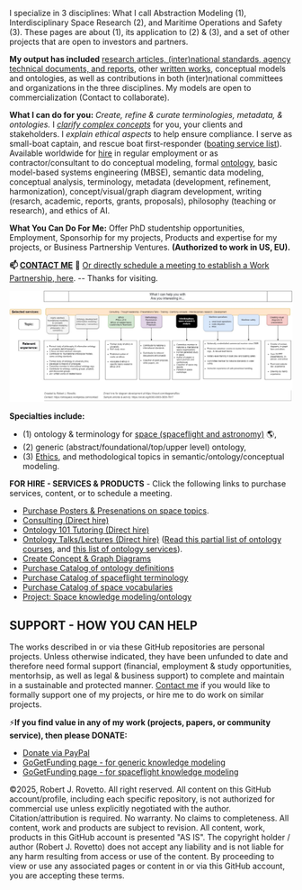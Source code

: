 I specialize in 3 disciplines: What I call Abstraction Modeling (1), Interdisciplinary Space Research (2), and Maritime Operations and Safety (3). These pages are about (1), its application to (2) & (3), and a set of other projects that are open to investors and partners. 

**My output has included** [research articles, (inter)national standards, agency technical documents, and reports](https://orcid.org/0000-0003-3835-7817), other [written works](https://github.com/rrovetto/rrovetto/blob/main/written-works-list.md), conceptual models and ontologies, as well as contributions in both (inter)national committees and organizations in the three disciplines. My models are open to commercialization (Contact to collaborate).

**What I can do for you:** _Create, refine & curate terminologies, metadata, & ontologies._ I _[clarify complex concepts](https://rrovetto.github.io/clarifying-concepts/)_ for you, your clients and stakeholders. I _explain ethical aspects_ to help ensure compliance. I serve as small-boat captain, and rescue boat first-responder ([boating service list](https://tinyurl.com/yck8ah85)). Available worldwide for [hire](https://tinyurl.com/yas7trzy) in regular employment or as contractor/consultant to do conceptual modeling, formal [ontology](https://ontologforum.com/index.php/RobertRovetto), basic model-based systems engineering (MBSE), semantic data modeling, conceptual analysis, terminology, metadata (development, refinement, harmonization), concept/visual/graph diagram development, writing (resarch, academic, reports, grants, proposals), philosophy (teaching or research), and ethics of AI. 

**What You Can Do For Me:** Offer PhD studentship opportunities, Employment, Sponsorhip for my projects, Products and expertise for my projects, or Business Partnership Ventures. **(Authorized to work in US, EU).**

**📫 [CONTACT ME](https://ontospace.wordpress.com/contact/)** 💬  [Or directly schedule a meeting to establish a Work Partnership, here](http://my.setmore.com/bookingpage/f18db686-98bb-41dd-9097-35218b2a1091/services/sb83f723d7838e4484783cc5a1c675f0e6eedf99d).  -- 
Thanks for visiting.

![image](https://github.com/rrovetto/rrovetto/blob/15ded62f9e6f068ea7e1204f243cbef5b55e1cad/images/WhatICanHelpWith_v1.jpg)

**Specialties include:**
- (1) ontology & terminology for [space (spaceflight and astronomy)](https://ontospace.wordpress.com) :earth_americas:, 
- (2) generic (abstract/foundational/top/upper level) ontology, 
- (3) [Ethics](https://github.com/rrovetto/Ethical-Ontology-Development), and methodological topics in semantic/ontology/conceptual modeling. 

**FOR HIRE - SERVICES & PRODUCTS** - Click the following links to purchase services, content, or to schedule a meeting. 
* [Purchase Posters & Presenations on space topics](https://ontospace.wordpress.com/purchase-poster-or-presentation-documents/).
* [Consulting (Direct hire)](https://tinyurl.com/34u9w6wx) 
* [Ontology 101 Tutoring (Direct hire)](http://my.setmore.com/bookingpage/f18db686-98bb-41dd-9097-35218b2a1091/services/s7f4dbc7d873cce380b7f73062d5d72f619fe042a)
* [Ontology Talks/Lectures (Direct hire)](http://my.setmore.com/bookingpage/f18db686-98bb-41dd-9097-35218b2a1091/services/s218822e77fee416ed3085be8eda045d6015d6d24)
  ([Read this partial list of ontology courses](https://www.slideshare.net/RobertRovetto/ontology-courses-education), and [this list of ontology services](https://www.slideshare.net/RobertRovetto/ontology-services-238070099)).
* [Create Concept & Graph Diagrams](https://tinyurl.com/diagramsRov)
* [Purchase Catalog of ontology definitions](https://purl.org//rrovetto/CatalogOntologyDefinitions)
* [Purchase Catalog of spaceflight terminology](https://github.com/rrovetto/Astronautics-Terminology)
* [Purchase Catalog of space vocabularies](https://tinyurl.com/SpaceVocabulariesCatalog)
* [Project: Space knowledge modeling/ontology](https://ontospace.wordpress.com/)
## SUPPORT - HOW YOU CAN HELP
The works described in or via these GitHub repositories are personal projects. Unless otherwise indicated, they have been unfunded to date and therefore need formal support (financial, employment & study opportunities, mentorhsip, as well as legal & business support) to complete and maintain in a sustainable and protected manner. [Contact me](https://tinyurl.com/hm8wu2sa) if you would like to formally support one of my projects, or hire me to do work on similar projects.

⚡**If you find value in any of my work (projects, papers, or community service), then please DONATE:**
* [Donate via PayPal](https://www.paypal.com/donate/?business=JN9YD94DHA87Y&no_recurring=0&item_name=With+your+support%2C+we+can+help+make+spaceflight+safer%2C+and+make+knowledge+about+space+more+accessible.+Thanks.&currency_code=USD)
* [GoGetFunding page - for generic knowledge modeling](https://tinyurl.com/yyoo6z96)
* [GoGetFunding page - for spaceflight knowledge modeling](https://www.patreon.com/user?u=6298778&fan_landing=true)

©2025, Robert J. Rovetto. All right reserved. 
All content on this GitHub account/profile, including each specific repository, is not authorized for commercial use unless explicitly negotiated with the author. Citation/attribution is required. No warranty. No claims to completeness. All content, work and products are subject to revision. All content, work, products in this GitHub account is presented "AS IS". The copyright holder / author (Robert J. Rovetto) does not accept any liability and is not liable for any harm resulting from access or use of the content. By proceeding to view or use any associated pages or content in or via this GitHub account, you are accepting these terms.

<!--
**rrovetto/rrovetto** is a ✨ _special_ ✨ repository because its `README.md` (this file) appears on your GitHub profile.

Here are some ideas to get you started:

- 🔭 I’m currently working on ...
- 🌱 I’m currently learning ...
- 👯 I’m looking to collaborate on ...
- 🤔 I’m looking for help with ...
- 💬 Ask me about ...
- 📫 How to reach me: ...
- 😄 Pronouns: ...
- ⚡ Fun fact: ...
- 👋
-->
